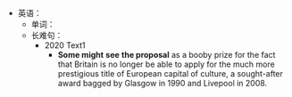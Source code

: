 - 英语：
	- 单词：
	- 长难句：
		- 2020 Text1
			- **Some might** **see** **the proposal** as a booby prize for the fact that Britain is no longer be able to apply for the much more prestigious title of European capital of culture, a sought-after award bagged by Glasgow in 1990 and Livepool in 2008.